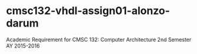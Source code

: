 # cmsc132-vhdl-assign01-alonzo-darum
Academic Requirement for CMSC 132: Computer Architecture 2nd Semester AY 2015-2016

